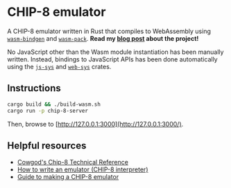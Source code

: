 # CHIP-8 emulator
A CHIP-8 emulator written in Rust that compiles to WebAssembly using [`wasm-bindgen`](https://github.com/rustwasm/wasm-bindgen) and [`wasm-pack`](https://github.com/rustwasm/wasm-pack). **Read my [blog post](https://kevinji.com/posts/chip8) about the project!**

No JavaScript other than the Wasm module instantiation has been manually written. Instead, bindings to JavaScript APIs has been done automatically using the [`js-sys`](https://crates.io/crates/js-sys) and [`web-sys`](https://crates.io/crates/web-sys) crates.

## Instructions
```bash
cargo build && ./build-wasm.sh
cargo run -p chip-8-server
```

Then, browse to [http://127.0.0.1:3000](http://127.0.0.1:3000/).

## Helpful resources
- [Cowgod's Chip-8 Technical Reference](http://devernay.free.fr/hacks/chip8/C8TECH10.HTM)
- [How to write an emulator (CHIP-8 interpreter)](https://web.archive.org/web/20230411151659/http://www.multigesture.net/articles/how-to-write-an-emulator-chip-8-interpreter/)
- [Guide to making a CHIP-8 emulator](https://tobiasvl.github.io/blog/write-a-chip-8-emulator/)
